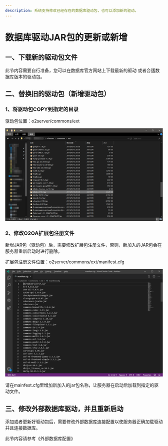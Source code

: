 ```yaml
---
description: 系统支持修改已经存在的数据库驱动包，也可以添加新的驱动。
---
```


# 数据库驱动JAR包的更新或新增

## 一、下载新的驱动包文件

此节内容需要自行准备，您可以在数据库官方网站上下载最新的驱动 或者合适数据库版本的驱动包。

## 二、替换旧的驱动包（新增驱动包）

### 1、将驱动包COPY到指定的目录

驱动包位置：o2server/commons/ext

![O2Server&#x6269;&#x5C55;&#x5305;&#x4F4D;&#x7F6E;](../.gitbook/assets/qq-jie-tu-20190920154441.png)

### 2、修改O2OA扩展包注册文件

新增JAR包（驱动包）后，需要修改扩展包注册文件，否则，新加入的JAR包会在服务器重新启动时进行删除。

扩展包注册文件位置：o2server/commons/ext/manifest.cfg

![O2Server&#x6269;&#x5C55;&#x5305;&#x6CE8;&#x518C;&#x6587;&#x4EF6;](../.gitbook/assets/qq-jie-tu-20190920154553.png)

请在mainfest.cfg里增加新加入的jar包名称，让服务器在启动后加载到指定的驱动文件。

## 三、修改外部数据库驱动，并且重新启动

添加或者更新好驱动包后，需要修改外部数据库连接配置以使服务器正确加载驱动并且连接数据库。

此节内容请参考《外部数据库配置》















#### 

